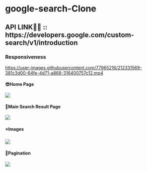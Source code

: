 # google-search-Clone

<h2> API LINK📁💼 ::  https://developers.google.com/custom-search/v1/introduction</h2>
<h3>Responsiveness </h3>



https://user-images.githubusercontent.com/77965216/212331569-381c3d00-64fe-4d71-a868-316400757c12.mp4

<h4> 😎Home Page </h4>
<img src="https://user-images.githubusercontent.com/77965216/212329693-277938e3-0cd5-45ed-8663-883308b3f64c.png"/>
<h4> 🤗Main Search Result Page</h4>
<img src="https://user-images.githubusercontent.com/77965216/212329912-e2505f91-107b-482a-b943-0a5e754a8cf3.png"/>
<h4>⭐Images</h4>
<img src="https://user-images.githubusercontent.com/77965216/212330089-f8d36dbf-8ed8-4a11-87e3-4b207309183d.png"/>
<h4>📃Pagination </h4>
<img src="https://user-images.githubusercontent.com/77965216/212330210-b7afe886-8c95-4ff2-a722-d8e081ce92fd.png"/>
